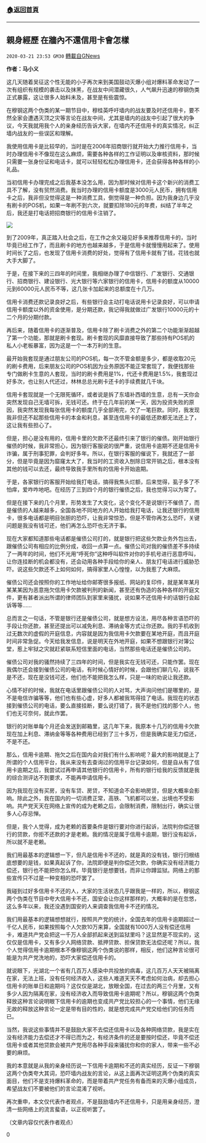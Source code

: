 ###  [:house:返回首頁](https://github.com/ourhimalayas/txt)
---

## 親身經歷 在牆內不還信用卡會怎樣
`2020-03-21 23:53 GM30` [轉載自GNews](https://gnews.org/zh-hant/148232/)

**作者：马小义**

这几天随着吴征这个性无能的小子再次来到美国鼓动灭爆小组对爆料革命发动了一次有组织有规模的袭击以及抹黑，在战友中间潜藏很久，人气飙升迅速的穆钢伪类正式暴露，这让很多人始料未及，甚至是有些震惊。

在穆钢这两个伪类的某一期节目中，穆桂英呼吁墙内的战友要及时还信用卡，要不然全家会遭遇灭顶之灾等言论在战友中间，尤其是墙内的战友中引起了很大的争议，今天我就用我个人的亲身经历告诉大家，在墙内不还信用卡的真实情况，纠正墙内战友的一些误区和理解。

我使用信用卡是比较早的，当时是在2006年招商银行就开始大力推行信用卡，当时办理信用卡不像现在这么麻烦，需要各种各样的工作证明以及审核资料，那时候只需要一张身份证和电话卡，就可以轻轻松松办理信用卡，还会获得各种各样的小礼品。

当初信用卡办理完成之后我基本没怎么用，因为那时候对信用卡这个新兴的消费工具不了解，没有贸然消费。我当时办理的信用卡额度是3000元人民币，拥有信用卡之后，我非但没觉得这是一种消费工具，倒觉得是一种负担。因为我身边几乎没有刷卡的POS机，如果一年刷不到六次，就要扣除180元的年费，纠结了半年之后，我还是打电话把招商银行的信用卡注销了。

![](https://s3-ap-northeast-1.amazonaws.com/news.guo.offload.media/wp-content/uploads/2020/03/21235040/image0-206.jpg)

到了2009年，真正踏入社会之后，在工作之余又碰见好多来推荐信用卡的，当时毕竟已经工作了，而且刷卡的地方也越来越多，于是信用卡就慢慢用起来了。使用时间长了之后，也发现了信用卡消费的好处，觉得有了信用卡就有了钱，花钱也就大手大脚了。

于是，在接下来的三四年的时间里，我相继办理了中信银行、广发银行、交通银行、招商银行、建设银行、光大银行等六家银行的信用卡，信用卡的额度从10000元到60000元人民币不等，这几张卡加起来的总额度在十几万。

信用卡消费还款记录良好之后，有些银行会主动打电话说用卡记录良好，可以申请信用卡额度以外的资金使用，是分期还款，我记得我就做过广发银行10000元的十二个月的分期付款。

再后来，随着信用卡的逐渐普及，信用卡除了刷卡消费之外的第二个功能渐渐超越了第一个功能，那就是刷卡套现。刷卡套现的风靡直接导致了那些持有POS机的私人小老板暴富，因为这是一个一本万利的生意。

最开始我套现是通过朋友公司的POS机，每一次不管金额是多少，都是收取20元的刷卡费用，后来朋友公司的POS机因为业务原因不能正常套现了，我便找那些专门做刷卡生意的人套现，当时的刷卡费用是1%，代还卡费用是1.5%，我套现过好多次，也让别人代还过，林林总总光刷卡还卡的手续费就几千块。

信用卡套现就是一个无限死循环，或者说是拆了东墙补西墙的生意，总有一天你会突然发现自己无墙可拆，无钱可还。终于在几年前的某一天，因为投资失败的原因，我突然发现我每张信用卡的额度几乎全部用完，欠了一笔巨款。同时，我发现我非但还不起那些信用卡的本金和利息，甚至连信用卡的最低还款都无法还上了，这让我有些担心了。

但是，担心是没有用的，信用卡里的欠款不还最终引来了银行的催债。刚开始银行催债的时候，我非常担心，因为银行客服说的很严重，说信用卡逾期不还是信用卡诈骗，属于刑事犯罪，会判好多年。所以，在银行客服的催说下，我就还了一部分，但是毕竟是因为窟窿太大了，我当时的工资收入刨除日常开销之后，根本没有其他的钱可以去还，最终导致我手里所有的信用卡开始逾期。

于是，各家银行的客服开始给我打电话，搞得我焦头烂额，后来觉得，虱子多了不怕痒，爱咋咋地吧。在经历了三到四个月的银行催债之后，我也觉得习以为常了。

但是在接下来的几个月里，形势发生了大变化，这个变化不是说银行不催债了，而是催债的人越来越多，全国各地不同地方的人开始给我打电话，让我还银行的信用卡，很多电话都是明目张胆的恐吓，让我非常惊恐，但是不管你再怎么恐吓，关键问题是我没有钱可还，他们再怎么恐吓也无济于事。

现在大家都知道那些电话都是催债公司打的，就是银行把这些欠款业务外包出去，跟催债公司有相应的比例分成，收回一点算一点。催债公司对我的催债差不多持续了一两年的时间，他们不光用“呼死你”这种呼叫软件对你的手机号进行恶意呼叫，让你连挂断的机会都没有，还会动用各种手段给你的亲人、朋友打电话进行威胁恐吓。说这些欠款还不上如何如何，搞得家里人心惶惶，以为我惹了大麻烦。

催债公司还会按照你的工作地址给你邮寄很多报纸、网站的复印件，就是某年某月某某某因为恶意拖欠信用卡欠款被判刑的新闻，甚至还有伪造的各种各样的开庭文件，更有甚者派出所谓的律师团队到家里来骚扰，说如果不还信用卡的话银行会起诉等等……

总而言之一句话，不管是银行还是催债公司，就是想方设法，用尽各种言语恐吓的手段让你还款，甚至还提出可以减免利息、滞纳金等方式让你还款。我的手机收到过无数次的虚假的开庭信息，内容就是因为我信用卡欠款要在某地开庭，而且开庭时间非常急促。今天给我发信息，说是明天在外地开庭，如果不想跟银行对簿公堂，惹上牢狱之灾就赶紧联系短信里面的电话，当然那些电话还是催债公司的。

催债公司对我的骚然持续了三四年的时间，但是我实在无钱可还，只能作罢。现在我偶尔还会接到催债公司的电话，有时候心情好的时候，会跟他们聊几句，说我不是不还，现在是没钱可还，他们也不能把我怎么样，只是一味的劝说让我还款。

心情不好的时候，我就在电话里跟催债公司的人对骂，大声询问他们是哪里的，是不是电信诈骗等等，他们也有些心虚，好多人都被我骂得挂了电话。我现在的状态接到催债公司的电话，要么直接挂断，要么说打错了，我不是他们找的那个人，他们也无可奈何，就此作罢。

银行的对账单每个月还会发送到邮箱里，这几年下来，我原本十几万的信用卡欠款现在加上利息、滞纳金等等各种费用已经到了三十多万，但是我确实是无力偿还，不是不还。

那么，信用卡逾期、拖欠之后在国内会对我们有什么影响呢？最大的影响就是上了所谓的个人信用平台，我从来没有去查询过的信用平台记录如何，但是自从有了信用卡逾期之后，我尝试过再申请其他银行的信用卡，所有的银行给我的反馈就是我的综合测评达不到要求，不能再申请信用卡。

因为我现在没有买房，没有车贷、房贷，不知道会不会影响房贷，但是大概率会影响。除此之外，我在国内的一切消费正常，高铁、飞机都可以坐，出境也不受影响。共产党天天在网络上宣传的成为老赖之后，会限制消费，限制出行，确实让很多人心存忌惮。

但是，我个人觉得，成为老赖的首要条件是银行要对你进行起诉，法院判你偿还银行的贷款，你拒不还款的才是老赖。我的情况是属于信用卡逾期，银行没有起诉，所以就不是老赖。

我们用最基本的逻辑想一下，但凡是信用卡不还的，就是真的没有钱，银行归根结底想要的是钱，如果真起诉了你，法院即便是判你偿还欠款，你确实没有经济能力偿还，银行也不能把你怎么样。毕竟银行是想要钱，而非让你蹲监狱。网络上的那些宣传只不过是一种变相的恐吓罢了。

我碰到过好多信用卡不还的人，大家的生活状态几乎跟我是一样的，所以，穆钢这两个伪类在节目中夸大信用卡不还，国安会让你这样那样的，大概率的是在忽悠，这么多年以来，我还没遇到国安的人来调查我信用卡不还的情况。

我们用最基本的逻辑想想就行，按照共产党的统计，全国去年的信用卡逾期超过一千亿人民币，如果按照每个人欠款10万来算，全国就有1000万人没有偿还信用卡，难道共产党会把这一千万人全部抓起来送到监狱里吗？这显然是不现实的，这仅仅是信用卡，又有多少人网络贷款、抵押贷款、担保贷款无法偿还呢？所以，我个人觉得信用卡逾期根本不像穆钢这两个伪类说的那样，相反，他们这种言论很可能是为共产党洗地的，恐吓大家偿还信用卡的。

就说眼下，光湖北一个省有几百万人感染中共投放的病毒，这几百万人天天被隔离在家，无法上班，没有任何经济收入，这些人难道天天不考虑如何治病，却去担心信用卡的账单日和逾期吗？这仅仅是湖北，放眼全国，在过去的两三个月里，又有多少人因为隔离在家，没有经济收入而导致信用卡逾期呢？所以，穆钢这两个伪类释放这种言论说明眼下信用卡的逾期也变成共产党比较担心的一个事情，他们无缘无故的释放这种言论一定是带有目的性的，就是想完成共产党交给他们的任务而已。

当然，我说这些事情并不是鼓励大家不去偿还信用卡以及各种网络贷款，我是实在没有经济能力去偿还才不得已而为之，有经济条件的还是要按时偿还，毕竟不偿还信用卡或者其他贷款会被共产党用尽各种手段来骚扰你和你的家人，带来一些不必要的麻烦。

我的本意就是从我的亲身经历说一下信用卡逾期和不还的真实经历，反证一下穆钢这两个伪类夸大其词，恐吓墙内战友的言论，从这上面再次证明这两个伪类的真实面目，他们不是支持爆料革命的，而是带着共产党任务有备而来的灭爆小组成员，希望战友们不要被他们的言论混淆了视听。

再次重申，本文仅代表作者观点，不是鼓励墙内不还信用卡，只是用亲身经历，澄清一些网络上的流言蜚语，以正视听罢了。

（文章内容仅代表作者观点）

0
